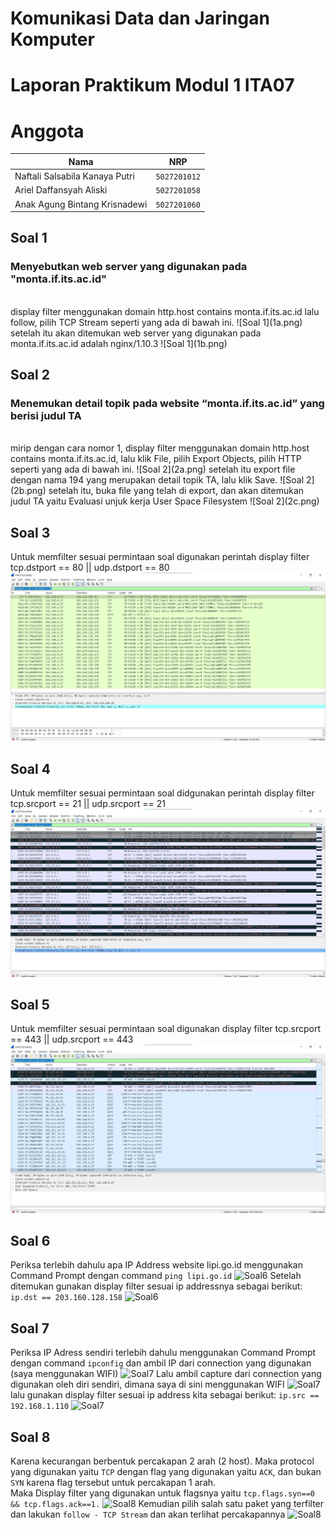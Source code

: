 # Komunikasi Data dan Jaringan Komputer
# Laporan Praktikum Modul 1 ITA07

# Anggota

| Nama                           | NRP          | 
| -------------------------------| -------------| 
| Naftali Salsabila Kanaya Putri    | `5027201012` | 
| Ariel Daffansyah Aliski           | `5027201058` | 
| Anak Agung Bintang Krisnadewi     | `5027201060` |

## Soal 1

### Menyebutkan web server yang digunakan pada "monta.if.its.ac.id"
<br>
    display filter menggunakan domain http.host contains monta.if.its.ac.id lalu follow, pilih TCP Stream seperti yang ada di bawah ini.
    ![Soal 1](1a.png)
    setelah itu akan ditemukan web server yang digunakan pada monta.if.its.ac.id adalah nginx/1.10.3
    ![Soal 1](1b.png)

## Soal 2

### Menemukan detail topik pada website “monta.if.its.ac.id” yang berisi judul TA
<br>
    mirip dengan cara nomor 1, display filter menggunakan domain http.host contains monta.if.its.ac.id, lalu klik File, pilih Export Objects, pilih HTTP seperti yang ada di bawah ini.
    ![Soal 2](2a.png)
    setelah itu export file dengan nama 194 yang merupakan detail topik TA, lalu klik Save. 
    ![Soal 2](2b.png)
    setelah itu, buka file yang telah di export, dan akan ditemukan judul TA yaitu Evaluasi unjuk kerja User Space Filesystem
    ![Soal 2](2c.png)
    
## Soal 3
Untuk memfilter sesuai permintaan soal digunakan perintah display filter tcp.dstport == 80 || udp.dstport == 80
![Soal3](Soal3.jpg)

## Soal 4
Untuk memfilter sesuai permintaan soal didgunakan perintah display filter tcp.srcport == 21 || udp.srcport == 21
![Soal4](Soal4.jpg)

## Soal 5
Untuk memfilter sesuai permintaan soal digunakan display filter  tcp.srcport == 443 || udp.srcport == 443 
![Soal5](Soal5.jpg)

## Soal  6
Periksa terlebih dahulu apa IP Address website lipi.go.id menggunakan Command Prompt dengan command
`ping lipi.go.id`
![Soal6](Soal6a.jpg)
Setelah ditemukan gunakan display filter sesuai ip addressnya sebagai berikut: `ip.dst == 203.160.128.158`
![Soal6](Soal6b.jpg)

## Soal 7
Periksa IP Adress sendiri terlebih dahulu menggunakan Command Prompt dengan command `ipconfig` dan ambil IP dari connection yang digunakan (saya menggunakan WIFI)
![Soal7](Soal7a.jpg)
Lalu ambil capture dari connection yang digunakan oleh diri sendiri, dimana saya di sini menggunakan WIFI
![Soal7](Soal7b.jpg)
lalu gunakan display filter sesuai ip address kita sebagai berikut: `ip.src == 192.168.1.110`
![Soal7](Soal7c.jpg)

## Soal 8
Karena kecurangan berbentuk percakapan 2 arah (2 host). Maka protocol yang digunakan yaitu `TCP` dengan flag yang digunakan yaitu `ACK`, dan bukan `SYN` karena flag tersebut untuk percakapan 1 arah. <br/>
Maka Display filter yang digunakan untuk flagsnya yaitu `tcp.flags.syn==0 && tcp.flags.ack==1.`
![Soal8](Soal8a.jpg)
Kemudian pilih salah satu paket yang terfilter dan lakukan `follow - TCP Stream` dan akan terlihat percakapannya
![Soal8](Soal8b.jpg)
